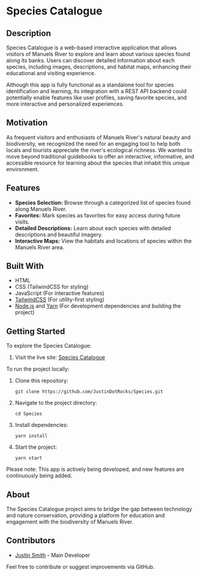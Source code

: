 # Species Catalogue

## Description

Species Catalogue is a web-based interactive application that allows visitors of
Manuels River to explore and learn about various species found along its banks.
Users can discover detailed information about each species, including images,
descriptions, and habitat maps, enhancing their educational and visiting
experience.

Although this app is fully functional as a standalone tool for species
identification and learning, its integration with a REST API backend could
potentially enable features like user profiles, saving favorite species, and
more interactive and personalized experiences.

## Motivation

As frequent visitors and enthusiasts of Manuels River's natural beauty and
biodiversity, we recognized the need for an engaging tool to help both locals
and tourists appreciate the river's ecological richness. We wanted to move
beyond traditional guidebooks to offer an interactive, informative, and
accessible resource for learning about the species that inhabit this unique
environment.

## Features

- **Species Selection:** Browse through a categorized list of species found
  along Manuels River.
- **Favorites:** Mark species as favorites for easy access during future visits.
- **Detailed Descriptions:** Learn about each species with detailed descriptions
  and beautiful imagery.
- **Interactive Maps:** View the habitats and locations of species within the
  Manuels River area.

## Built With

- HTML
- CSS (TailwindCSS for styling)
- JavaScript (For interactive features)
- [TailwindCSS](https://tailwindcss.com/) (For utility-first styling)
- [Node.js](https://nodejs.org/) and [Yarn](https://yarnpkg.com/) (For
  development dependencies and building the project)

## Getting Started

To explore the Species Catalogue:

1. Visit the live site:
   [Species Catalogue](https://justindotrocks.github.io/Species/)

To run the project locally:

1. Clone this repository:
      ```
      git clone https://github.com/JustinDotRocks/Species.git
      ```
2. Navigate to the project directory:
      ```
      cd Species
      ```
3. Install dependencies:
      ```
      yarn install
      ```
4. Start the project:
      ```
      yarn start
      ```

Please note: This app is actively being developed, and new features are
continuously being added.

## About

The Species Catalogue project aims to bridge the gap between technology and
nature conservation, providing a platform for education and engagement with the
biodiversity of Manuels River.

## Contributors

- [Justin Smith](https://github.com/JustinDotRocks) - Main Developer

Feel free to contribute or suggest improvements via GitHub.
